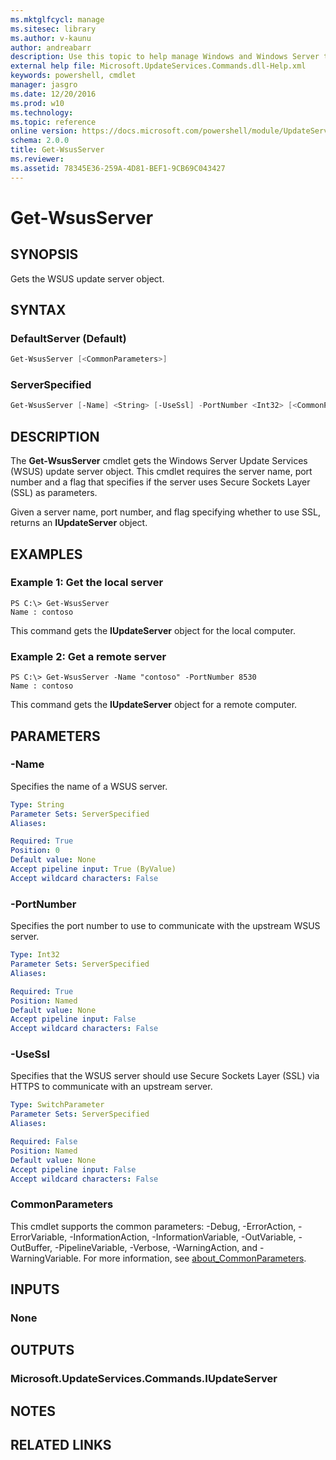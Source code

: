```yaml
---
ms.mktglfcycl: manage
ms.sitesec: library
ms.author: v-kaunu
author: andreabarr
description: Use this topic to help manage Windows and Windows Server technologies with Windows PowerShell.
external help file: Microsoft.UpdateServices.Commands.dll-Help.xml
keywords: powershell, cmdlet
manager: jasgro
ms.date: 12/20/2016
ms.prod: w10
ms.technology: 
ms.topic: reference
online version: https://docs.microsoft.com/powershell/module/UpdateServices/Get-WsusServer?view=win10-ps
schema: 2.0.0
title: Get-WsusServer
ms.reviewer:
ms.assetid: 78345E36-259A-4D81-BEF1-9CB69C043427
---
```


# Get-WsusServer

## SYNOPSIS

Gets the WSUS update server object.

## SYNTAX

### DefaultServer (Default)

```powershell
Get-WsusServer [<CommonParameters>]
```

### ServerSpecified

```powershell
Get-WsusServer [-Name] <String> [-UseSsl] -PortNumber <Int32> [<CommonParameters>]
```

## DESCRIPTION

The **Get-WsusServer** cmdlet gets the Windows Server Update Services (WSUS) update server object. This cmdlet requires the server name, port number and a flag that specifies if the server uses Secure Sockets Layer (SSL) as parameters.

Given a server name, port number, and flag specifying whether to use SSL, returns an **IUpdateServer** object.

## EXAMPLES

### Example 1: Get the local server

```text
PS C:\> Get-WsusServer
Name : contoso
```

This command gets the **IUpdateServer** object for the local computer.

### Example 2: Get a remote server

```text
PS C:\> Get-WsusServer -Name "contoso" -PortNumber 8530
Name : contoso
```

This command gets the **IUpdateServer** object for a remote computer.

## PARAMETERS

### -Name

Specifies the name of a WSUS server.

```yaml
Type: String
Parameter Sets: ServerSpecified
Aliases:

Required: True
Position: 0
Default value: None
Accept pipeline input: True (ByValue)
Accept wildcard characters: False
```

### -PortNumber

Specifies the port number to use to communicate with the upstream WSUS server.

```yaml
Type: Int32
Parameter Sets: ServerSpecified
Aliases:

Required: True
Position: Named
Default value: None
Accept pipeline input: False
Accept wildcard characters: False
```

### -UseSsl

Specifies that the WSUS server should use Secure Sockets Layer (SSL) via HTTPS to communicate with an upstream server.

```yaml
Type: SwitchParameter
Parameter Sets: ServerSpecified
Aliases:

Required: False
Position: Named
Default value: None
Accept pipeline input: False
Accept wildcard characters: False
```

### CommonParameters

This cmdlet supports the common parameters: -Debug, -ErrorAction, -ErrorVariable, -InformationAction, -InformationVariable, -OutVariable, -OutBuffer, -PipelineVariable, -Verbose, -WarningAction, and -WarningVariable. For more information, see [about_CommonParameters](http://go.microsoft.com/fwlink/?LinkID=113216).

## INPUTS

### None

## OUTPUTS

### Microsoft.UpdateServices.Commands.IUpdateServer

## NOTES

## RELATED LINKS


